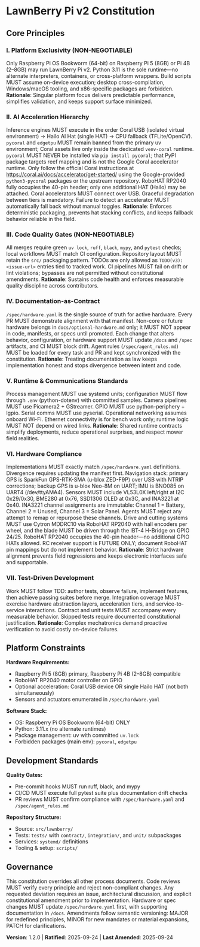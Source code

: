 <!--
Sync Impact Report - LawnBerry Pi v2 Constitution v1.2.0
===============================================================
Version change: 1.1.0 → 1.2.0
Modified principles:
- AI Acceleration Hierarchy → AI Acceleration Hierarchy (official pycoral install guidance)
- Hardware Compliance → Hardware Compliance (INA3221 channel enforcement)
Added sections: None
Removed sections: None
Templates requiring updates:
✅ .specify/templates/plan-template.md
⚠️ docs/optional-hardware.md (create catalog for non-core peripherals)
Follow-up TODOs:
- TODO(DOCS_OPTIONAL_HARDWARE): Author docs/optional-hardware.md describing approved but non-core peripherals.
-->

# LawnBerry Pi v2 Constitution

## Core Principles

### I. Platform Exclusivity (NON-NEGOTIABLE)
Only Raspberry Pi OS Bookworm (64-bit) on Raspberry Pi 5 (8GB) or Pi 4B (2–8GB) may run LawnBerry Pi v2.
Python 3.11 is the sole runtime—no alternate interpreters, containers, or cross-platform wrappers.
Build scripts MUST assume on-device execution; desktop cross-compilation, Windows/macOS tooling, and x86-specific packages are forbidden.
**Rationale**: Singular platform focus delivers predictable performance, simplifies validation, and keeps support surface minimized.

### II. AI Acceleration Hierarchy
Inference engines MUST execute in the order Coral USB (isolated virtual environment) → Hailo AI Hat (single HAT) → CPU fallback (TFLite/OpenCV).
`pycoral` and `edgetpu` MUST remain banned from the primary uv environment; Coral assets live only inside the dedicated `venv-coral` runtime.
`pycoral` MUST NEVER be installed via `pip install pycoral`; that PyPI package targets reef mapping and is not the Google Coral accelerator runtime. Only follow the official Coral instructions at https://coral.ai/docs/accelerator/get-started/ using the Google-provided `python3-pycoral` packages or the upstream repository.
RoboHAT RP2040 fully occupies the 40-pin header; only one additional HAT (Hailo) may be attached. Coral accelerators MUST connect over USB.
Graceful degradation between tiers is mandatory. Failure to detect an accelerator MUST automatically fall back without manual toggles.
**Rationale**: Enforces deterministic packaging, prevents hat stacking conflicts, and keeps fallback behavior reliable in the field.

### III. Code Quality Gates (NON-NEGOTIABLE)
All merges require green `uv lock`, `ruff`, `black`, `mypy`, and `pytest` checks; local workflows MUST match CI configuration.
Repository layout MUST retain the `src/` packaging pattern. TODOs are only allowed as `TODO(v3): <issue-url>` entries tied to tracked work.
CI pipelines MUST fail on drift or lint violations; bypasses are not permitted without constitutional amendments.
**Rationale**: Sustains code health and enforces measurable quality discipline across contributors.

### IV. Documentation-as-Contract
`/spec/hardware.yaml` is the single source of truth for active hardware. Every PR MUST demonstrate alignment with that manifest.
Non-core or future hardware belongs in `docs/optional-hardware.md` only; it MUST NOT appear in code, manifests, or specs until promoted.
Each change that alters behavior, configuration, or hardware support MUST update `/docs` and `/spec` artifacts, and CI MUST block drift.
Agent rules (`/spec/agent_rules.md`) MUST be loaded for every task and PR and kept synchronized with the constitution.
**Rationale**: Treating documentation as law keeps implementation honest and stops divergence between intent and code.

### V. Runtime & Communications Standards
Process management MUST use systemd units; configuration MUST flow through `.env` (python-dotenv) with committed samples.
Camera pipelines MUST use Picamera2 + GStreamer. GPIO MUST use python-periphery + lgpio. Serial comms MUST use pyserial.
Operational networking assumes onboard Wi-Fi. Ethernet connectivity is for bench work only; runtime logic MUST NOT depend on wired links.
**Rationale**: Shared runtime contracts simplify deployments, reduce operational surprises, and respect mower field realities.

### VI. Hardware Compliance
Implementations MUST exactly match `/spec/hardware.yaml` definitions. Divergence requires updating the manifest first.
Navigation stack: primary GPS is SparkFun GPS-RTK-SMA (u-blox ZED-F9P) over USB with NTRIP corrections; backup GPS is u-blox Neo-8M on UART; IMU is BNO085 on UART4 (/dev/ttyAMA4).
Sensors MUST include VL53L0X left/right at I2C 0x29/0x30, BME280 at 0x76, SSD1306 OLED at 0x3C, and INA3221 at 0x40.
INA3221 channel assignments are immutable: Channel 1 = Battery, Channel 2 = Unused, Channel 3 = Solar Panel. Agents MUST reject any attempt to remap or repurpose these channels.
Drive and cutting systems MUST use Cytron MDDRC10 via RoboHAT RP2040 with hall encoders per wheel, and the blade MUST be driven through the IBT-4 H-Bridge on GPIO 24/25.
RoboHAT RP2040 occupies the 40-pin header—no additional GPIO HATs allowed. RC receiver support is FUTURE ONLY; document RoboHAT pin mappings but do not implement behavior.
**Rationale**: Strict hardware alignment prevents field regressions and keeps electronic interfaces safe and supportable.

### VII. Test-Driven Development
Work MUST follow TDD: author tests, observe failure, implement features, then achieve passing suites before merge.
Integration coverage MUST exercise hardware abstraction layers, acceleration tiers, and service-to-service interactions.
Contract and unit tests MUST accompany every measurable behavior. Skipped tests require documented constitutional justification.
**Rationale**: Complex mechatronics demand proactive verification to avoid costly on-device failures.

## Platform Constraints

**Hardware Requirements:**
- Raspberry Pi 5 (8GB) primary, Raspberry Pi 4B (2–8GB) compatible
- RoboHAT RP2040 motor controller on GPIO
- Optional acceleration: Coral USB device OR single Hailo HAT (not both simultaneously)
- Sensors and actuators enumerated in `/spec/hardware.yaml`

**Software Stack:**
- OS: Raspberry Pi OS Bookworm (64-bit) ONLY
- Python: 3.11.x (no alternate runtimes)
- Package management: uv with committed `uv.lock`
- Forbidden packages (main env): `pycoral`, `edgetpu`

## Development Standards

**Quality Gates:**
- Pre-commit hooks MUST run ruff, black, and mypy
- CI/CD MUST execute full pytest suite plus documentation drift checks
- PR reviews MUST confirm compliance with `/spec/hardware.yaml` and `/spec/agent_rules.md`

**Repository Structure:**
- Source: `src/lawnberry/`
- Tests: `tests/` with `contract/`, `integration/`, and `unit/` subpackages
- Services: `systemd/` definitions
- Tooling & setup: `scripts/`

## Governance

This constitution overrides all other process documents. Code reviews MUST verify every principle and reject non-compliant changes.
Any requested deviation requires an issue, architectural discussion, and explicit constitutional amendment prior to implementation.
Hardware or spec changes MUST update `/spec/hardware.yaml` first, with supporting documentation in `/docs`.
Amendments follow semantic versioning: MAJOR for redefined principles, MINOR for new mandates or material expansions, PATCH for clarifications.

**Version**: 1.2.0 | **Ratified**: 2025-09-24 | **Last Amended**: 2025-09-24